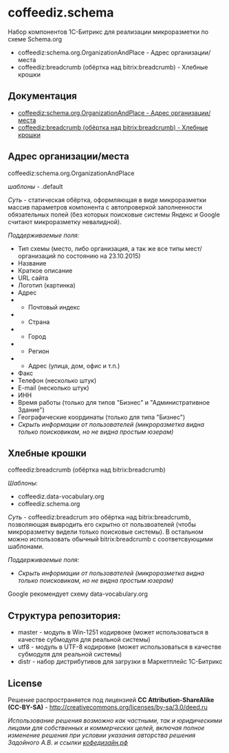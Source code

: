 # coffeediz.schema
Набор компонентов 1С-Битрикс для реализации микроразметки по схеме Schema.org

* coffeediz:schema.org.OrganizationAndPlace - Адрес организации/места
* coffeediz:breadcrumb (обёртка над bitrix:breadcrumb) - Хлебные крошки
 
Документация
-------
* [coffeediz:schema.org.OrganizationAndPlace - Адрес организации/места](http://xn--80ahcjeib4ac4d.xn--p1ai/information/about_microcathode_say_a_word_how_to_implement_microcathode_module_coffeediz_schema_on_the_website_u/#OrganizationAndPlace) 
* [coffeediz:breadcrumb (обёртка над bitrix:breadcrumb) - Хлебные крошки](http://xn--80ahcjeib4ac4d.xn--p1ai/information/about_microcathode_say_a_word_how_to_implement_microcathode_module_coffeediz_schema_on_the_website_u/#breadcrumb) 

**Адрес организации/места**
-------
coffeediz:schema.org.OrganizationAndPlace

*шаблоны* - .default

*Суть* - статическая обёртка, оформляющая в виде микроразметки массив параметров компонента с автопроверкой заполненности обязательных полей (без которых поисковые системы Яндекс и Google считают микроразметку невалидной).

*Поддерживаемые поля:*
* Тип схемы (место, либо организация, а так же все типы мест/организаций по состоянию на 23.10.2015)
* Название
* Краткое описание
* URL сайта
* Логотип (картинка)
* Адрес
* * Почтовый индекс
* * Страна
* * Город
* * Регион
* * Адрес (улица, дом, офис и т.п.)
* Факс
* Телефон (несколько штук)
* E-mail (несколько штук)
* ИНН
* Время работы (только для типов "Бизнес" и "Административное Здание")
* Географические координаты (только для типа "Бизнес")
* *Скрыть информации от пользователей (микроразметка видна только поисковикам, но не видна простым юзерам)*



**Хлебные крошки**
-------
coffeediz:breadcrumb (обёртка над bitrix:breadcrumb)

*Шаблоны*:
* coffeediz.data-vocabulary.org
* coffeediz.schema.org

*Суть* - coffeediz:breadcrum это обёртка над bitrix:breadcrumb, позволяющая вывродить его скрытно от пользвоателей (чтобы микроразметку видели только поисковые системы). В остальном можно использовать обычный bitrix:breadcrumb с соответсвующими шаблонами.

*Поддерживаемые поля:*
* *Скрыть информации от пользователей (микроразметка видна только поисковикам, но не видна простым юзерам)*

Google рекомендует схему data-vocabulary.org


Структура репозитория:
-------
* master - модуль в Win-1251 кодирвоке (может использоваться в качестве субмодуля для реальной системы)
* utf8 - модуль в UTF-8 кодировке  (может использоваться в качестве субмодуля для реальной системы)
* distr - набор дистрибутивов для загрузки в Маркетплейс 1С-Битрикс



License
-------
Решение распространяется под лицензией **CC Attribution-ShareAlike (CC-BY-SA)** - http://creativecommons.org/licenses/by-sa/3.0/deed.ru

*Использование решения возможно как частными, так и юридическими лицами для собственных и коммерческих целей, включая полное изменение решения при условии указания авторства решения Задойного А.В. и ссылки [кофедизайн.рф](http://xn--80ahcjeib4ac4d.xn--p1ai/)*
